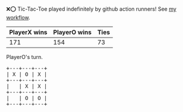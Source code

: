 :x::o: Tic-Tac-Toe played indefinitely by github action runners! See [my workflow](.github/workflows/play.yaml).

|PlayerX wins|PlayerO wins|Ties|
|-|-|-|
|171|154|73|

PlayerO's turn.

<pre>
+---+---+---+
| X | O | X |
+---+---+---+
|   | X | X |
+---+---+---+
|   | O | O |
+---+---+---+
</pre>